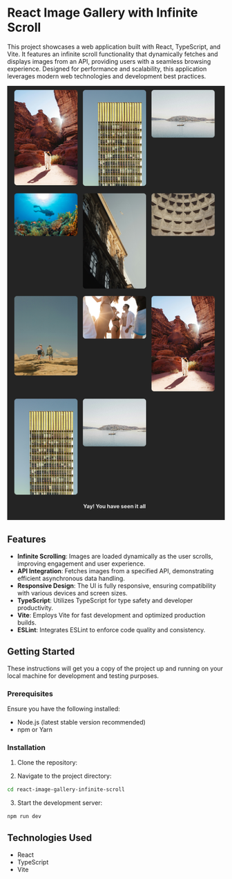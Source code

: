 # React Image Gallery with Infinite Scroll

This project showcases a web application built with React, TypeScript, and Vite. It features an infinite scroll functionality that dynamically fetches and displays images from an API, providing users with a seamless browsing experience. Designed for performance and scalability, this application leverages modern web technologies and development best practices.

![img.png](img.png)

## Features

- **Infinite Scrolling**: Images are loaded dynamically as the user scrolls, improving engagement and user experience.
- **API Integration**: Fetches images from a specified API, demonstrating efficient asynchronous data handling.
- **Responsive Design**: The UI is fully responsive, ensuring compatibility with various devices and screen sizes.
- **TypeScript**: Utilizes TypeScript for type safety and developer productivity.
- **Vite**: Employs Vite for fast development and optimized production builds.
- **ESLint**: Integrates ESLint to enforce code quality and consistency.

## Getting Started

These instructions will get you a copy of the project up and running on your local machine for development and testing purposes.

### Prerequisites

Ensure you have the following installed:
- Node.js (latest stable version recommended)
- npm or Yarn

### Installation

1. Clone the repository:

2. Navigate to the project directory:
```bash
cd react-image-gallery-infinite-scroll
```

3. Start the development server:
```bash
npm run dev
```

## Technologies Used
* React
* TypeScript
* Vite
